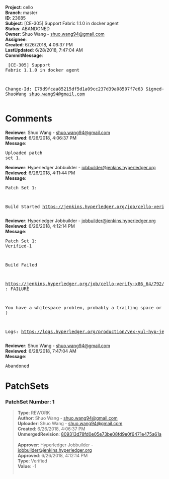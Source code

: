 <strong>Project</strong>: cello<br><strong>Branch</strong>: master<br><strong>ID</strong>: 23685<br><strong>Subject</strong>:     [CE-305] Support Fabric 1.1.0 in docker agent<br><strong>Status</strong>: ABANDONED<br><strong>Owner</strong>: Shuo Wang - shuo.wang94@gmail.com<br><strong>Assignee</strong>:<br><strong>Created</strong>: 6/26/2018, 4:06:37 PM<br><strong>LastUpdated</strong>: 6/28/2018, 7:47:04 AM<br><strong>CommitMessage</strong>:<br><pre>    [CE-305] Support Fabric 1.1.0 in docker agent

Change-Id: I79d9fcaa85215df5d1a09cc237d39a08507f7e63
Signed-off-by: ShuoWang <shuo.wang94@gmail.com>
</pre><h1>Comments</h1><strong>Reviewer</strong>: Shuo Wang - shuo.wang94@gmail.com<br><strong>Reviewed</strong>: 6/26/2018, 4:06:37 PM<br><strong>Message</strong>: <pre>Uploaded patch set 1.</pre><strong>Reviewer</strong>: Hyperledger Jobbuilder - jobbuilder@jenkins.hyperledger.org<br><strong>Reviewed</strong>: 6/26/2018, 4:11:44 PM<br><strong>Message</strong>: <pre>Patch Set 1:

Build Started https://jenkins.hyperledger.org/job/cello-verify-x86_64/792/</pre><strong>Reviewer</strong>: Hyperledger Jobbuilder - jobbuilder@jenkins.hyperledger.org<br><strong>Reviewed</strong>: 6/26/2018, 4:12:14 PM<br><strong>Message</strong>: <pre>Patch Set 1: Verified-1

Build Failed 

https://jenkins.hyperledger.org/job/cello-verify-x86_64/792/ : FAILURE

You have a whitespace problem, probably a trailing space or two. ( https://jenkins.hyperledger.org/job/cello-verify-x86_64/792/ )

Logs: https://logs.hyperledger.org/production/vex-yul-hyp-jenkins-3/cello-verify-x86_64/792</pre><strong>Reviewer</strong>: Shuo Wang - shuo.wang94@gmail.com<br><strong>Reviewed</strong>: 6/28/2018, 7:47:04 AM<br><strong>Message</strong>: <pre>Abandoned</pre><h1>PatchSets</h1><h3>PatchSet Number: 1</h3><blockquote><strong>Type</strong>: REWORK<br><strong>Author</strong>: Shuo Wang - shuo.wang94@gmail.com<br><strong>Uploader</strong>: Shuo Wang - shuo.wang94@gmail.com<br><strong>Created</strong>: 6/26/2018, 4:06:37 PM<br><strong>UnmergedRevision</strong>: [809313d78fd0e05e73be08fd9e0f6471e475a61a](https://github.com/hyperledger-gerrit-archive/cello/commit/809313d78fd0e05e73be08fd9e0f6471e475a61a)<br><br><strong>Approver</strong>: Hyperledger Jobbuilder - jobbuilder@jenkins.hyperledger.org<br><strong>Approved</strong>: 6/26/2018, 4:12:14 PM<br><strong>Type</strong>: Verified<br><strong>Value</strong>: -1<br><br></blockquote>